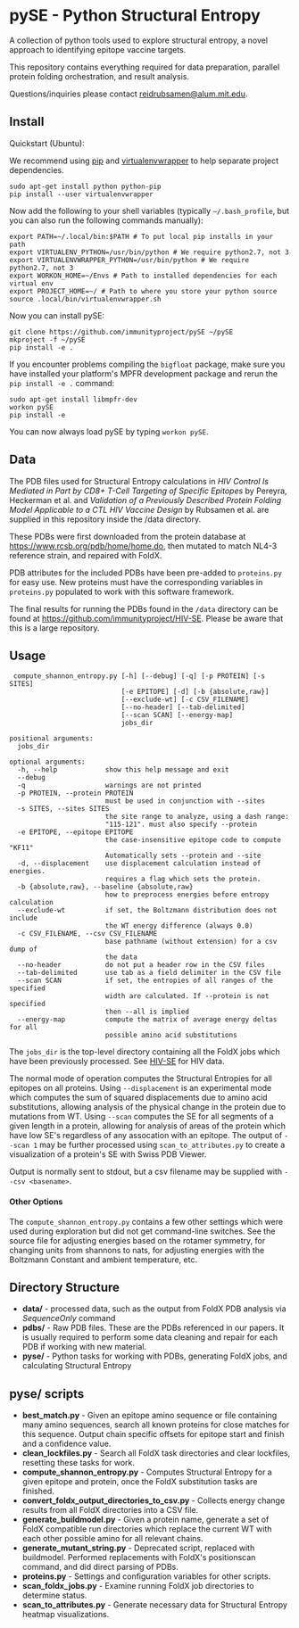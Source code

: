 # pySE - Python Structural Entropy

A collection of python tools used to explore structural entropy, a
novel approach to identifying epitope vaccine targets.

This repository contains everything required for data preparation,
parallel protein folding orchestration, and result analysis.

Questions/inquiries please contact reidrubsamen@alum.mit.edu.


## Install

Quickstart (Ubuntu):

We recommend using [pip](https://pip.pypa.io/en/stable/installing/) and
[virtualenvwrapper](https://pypi.python.org/pypi/virtualenvwrapper) to
help separate project dependencies.


```
sudo apt-get install python python-pip
pip install --user virtualenvwrapper
```

Now add the following to your shell variables (typically
`~/.bash_profile`, but you can also run the following commands
manually):

```
export PATH=~/.local/bin:$PATH # To put local pip installs in your path
export VIRTUALENV_PYTHON=/usr/bin/python # We require python2.7, not 3
export VIRTUALENVWRAPPER_PYTHON=/usr/bin/python # We require python2.7, not 3
export WORKON_HOME=~/Envs # Path to installed dependencies for each virtual env
export PROJECT_HOME=~/ # Path to where you store your python source
source .local/bin/virtualenvwrapper.sh
```

Now you can install pySE:

```
git clone https://github.com/immunityproject/pySE ~/pySE
mkproject -f ~/pySE
pip install -e .
```

If you encounter problems compiling the `bigfloat` package, make sure
you have installed your platform's MPFR development package and rerun the
`pip install -e .` command:

```
sudo apt-get install libmpfr-dev
workon pySE
pip install -e
```

You can now always load pySE by typing `workon pySE`.

## Data

The PDB files used for Structural Entropy calculations in _HIV Control
Is Mediated in Part by CD8+ T-Cell Targeting of Specific Epitopes_ by
Pereyra, Heckerman et al. and _Validation of a Previously Described
Protein Folding Model Applicable to a CTL HIV Vaccine Design_ by
Rubsamen et al. are supplied in this repository inside the /data
directory.

These PDBs were first downloaded from the protein database at
https://www.rcsb.org/pdb/home/home.do, then mutated to match NL4-3
reference strain, and repaired with FoldX.

PDB attributes for the included PDBs have been pre-added to
`proteins.py` for easy use.  New proteins must have the corresponding
variables in `proteins.py` populated to work with this software
framework.

The final results for running the PDBs found in the `/data` directory
can be found at https://github.com/immunityproject/HIV-SE.  Please be
aware that this is a large repository.


## Usage

```
 compute_shannon_entropy.py [-h] [--debug] [-q] [-p PROTEIN] [-s SITES]
                            [-e EPITOPE] [-d] [-b {absolute,raw}]
                            [--exclude-wt] [-c CSV_FILENAME]
                            [--no-header] [--tab-delimited]
                            [--scan SCAN] [--energy-map]
                            jobs_dir

positional arguments:
  jobs_dir

optional arguments:
  -h, --help            show this help message and exit
  --debug
  -q                    warnings are not printed
  -p PROTEIN, --protein PROTEIN
                        must be used in conjunction with --sites
  -s SITES, --sites SITES
                        the site range to analyze, using a dash range:
                        "115-121". must also specify --protein
  -e EPITOPE, --epitope EPITOPE
                        the case-insensitive epitope code to compute "KF11"
                        Automatically sets --protein and --site
  -d, --displacement    use displacement calculation instead of energies.
                        requires a flag which sets the protein.
  -b {absolute,raw}, --baseline {absolute,raw}
                        how to preprocess energies before entropy calculation
  --exclude-wt          if set, the Boltzmann distribution does not include
                        the WT energy difference (always 0.0)
  -c CSV_FILENAME, --csv CSV_FILENAME
                        base pathname (without extension) for a csv dump of
                        the data
  --no-header           do not put a header row in the CSV files
  --tab-delimited       use tab as a field delimiter in the CSV file
  --scan SCAN           if set, the entropies of all ranges of the specified
                        width are calculated. If --protein is not specified
                        then --all is implied
  --energy-map          compute the matrix of average energy deltas for all
                        possible amino acid substitutions
```

The `jobs_dir` is the top-level directory containing all the FoldX jobs
which have been previously processed.  See
[HIV-SE](https://github.com/immunityproject/HIV-SE) for HIV data.

The normal mode of operation computes the Structural Entropies for all
epitopes on all proteins.  Using `--displacement` is an experimental
mode which computes the sum of squared displacements due to amino acid
substitutions, allowing analysis of the physical change in the protein
due to mutations from WT.  Using `--scan` computes the SE for all
segments of a given length in a protein, allowing for analysis of areas
of the protein which have low SE's regardless of any assocation with an
epitope.  The output of `--scan 1` may be further processed using
`scan_to_attributes.py` to create a visualization of a protein's SE with
Swiss PDB Viewer.

Output is normally sent to stdout, but a csv filename may be supplied
with `--csv <basename>`.

#### Other Options

The `compute_shannon_entropy.py` contains a few other settings which
were used during exploration but did not get command-line switches.  See
the source file for adjusting energies based on the rotamer symmetry,
for changing units from shannons to nats, for adjusting energies with
the Boltzmann Constant and ambient temperature, etc.


## Directory Structure


* **data/** - processed data, such as the output from FoldX PDB
    analysis via *SequenceOnly* command
* **pdbs/** - Raw PDB files.  These are the PDBs referenced in our
     papers.  It is usually required to perform some data cleaning and
     repair for each PDB if working with new material.
* **pyse/** - Python tasks for working with PDBs, generating FoldX
     jobs, and calculating Structural Entropy


## pyse/ scripts
* **best_match.py** - Given an epitope amino sequence or file
    containing many amino sequences, search all known proteins for
    close matches for this sequence.  Output chain specific offsets
    for epitope start and finish and a confidence value.
* **clean_lockfiles.py** - Search all FoldX task directories and clear
    lockfiles, resetting these tasks for work.
* **compute_shannon_entropy.py** - Computes Structural Entropy for a
    given epitope and protein, once the FoldX substitution tasks are
    finished.
* **convert_foldx_output_directories_to_csv.py** - Collects energy
    change results from all FoldX directories into a CSV file.
* **generate_buildmodel.py** - Given a protein name, generate a set of
    FoldX compatible run directories which replace the current WT with
    each other possible amino for all relevant chains.
* **generate_mutant_string.py** - Deprecated script, replaced with
    buildmodel.  Performed replacements with FoldX's positionscan
    command, and did direct parsing of PDBs.
* **proteins.py** - Settings and configuration variables for other scripts.
* **scan_foldx_jobs.py** - Examine running FoldX job directories to
    determine status.
* **scan_to_attributes.py** - Generate necessary data for Structural
    Entropy heatmap visualizations.

